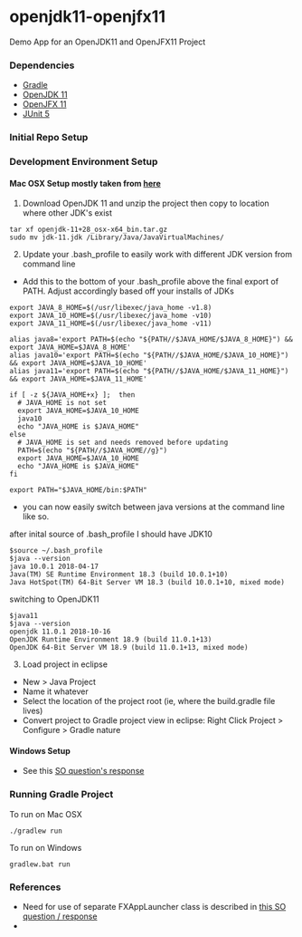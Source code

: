 # openjdk11-openjfx11
Demo App for an OpenJDK11 and OpenJFX11 Project

### Dependencies
* [Gradle](https://docs.gradle.org)
* [OpenJDK 11](https://openjdk.java.net/install/)
* [OpenJFX 11](https://wiki.openjdk.java.net/display/OpenJFX/Main)
* [JUnit 5](https://junit.org/junit5/)

### Initial Repo Setup



### Development Environment Setup

#### Mac OSX Setup mostly taken from [here](https://solarianprogrammer.com/2018/09/28/installing-openjdk-macos/)

1) Download OpenJDK 11 and unzip the project then copy to location where other JDK's exist

```
tar xf openjdk-11+28_osx-x64_bin.tar.gz
sudo mv jdk-11.jdk /Library/Java/JavaVirtualMachines/
```

2) Update your .bash_profile to easily work with different JDK version from command line

- Add this to the bottom of your .bash_profile above the final export of PATH. Adjust accordingly based off your installs of JDKs

```
export JAVA_8_HOME=$(/usr/libexec/java_home -v1.8)
export JAVA_10_HOME=$(/usr/libexec/java_home -v10)
export JAVA_11_HOME=$(/usr/libexec/java_home -v11)

alias java8='export PATH=$(echo "${PATH//$JAVA_HOME/$JAVA_8_HOME}") && export JAVA_HOME=$JAVA_8_HOME'
alias java10='export PATH=$(echo "${PATH//$JAVA_HOME/$JAVA_10_HOME}") && export JAVA_HOME=$JAVA_10_HOME'
alias java11='export PATH=$(echo "${PATH//$JAVA_HOME/$JAVA_11_HOME}") && export JAVA_HOME=$JAVA_11_HOME'

if [ -z ${JAVA_HOME+x} ];  then
  # JAVA_HOME is not set
  export JAVA_HOME=$JAVA_10_HOME
  java10
  echo "JAVA_HOME is $JAVA_HOME"
else
  # JAVA_HOME is set and needs removed before updating
  PATH=$(echo "${PATH//$JAVA_HOME//g}")
  export JAVA_HOME=$JAVA_10_HOME
  echo "JAVA_HOME is $JAVA_HOME"
fi

export PATH="$JAVA_HOME/bin:$PATH"
```

- you can now easily switch between java versions at the command line like so.

after inital source of .bash_profile I should have JDK10

```
$source ~/.bash_profile
$java --version
java 10.0.1 2018-04-17
Java(TM) SE Runtime Environment 18.3 (build 10.0.1+10)
Java HotSpot(TM) 64-Bit Server VM 18.3 (build 10.0.1+10, mixed mode)
```

switching to OpenJDK11

```
$java11
$java --version
openjdk 11.0.1 2018-10-16
OpenJDK Runtime Environment 18.9 (build 11.0.1+13)
OpenJDK 64-Bit Server VM 18.9 (build 11.0.1+13, mixed mode)
```

3) Load project in eclipse

- New > Java Project
- Name it whatever
- Select the location of the project root (ie, where the build.gradle file lives)
- Convert project to Gradle project view in eclipse: Right Click Project > Configure > Gradle nature

####  Windows Setup 

- See this [SO question's response](https://stackoverflow.com/questions/52511778/how-to-install-openjdk-11-on-windows)

### Running Gradle Project

To run on Mac OSX

```
./gradlew run
```

To run on Windows

```
gradlew.bat run
```

### References

- Need for use of separate FXAppLauncher class is described in [this SO question / response](https://stackoverflow.com/questions/52569724/javafx-11-create-a-jar-file-with-gradle)
- 
